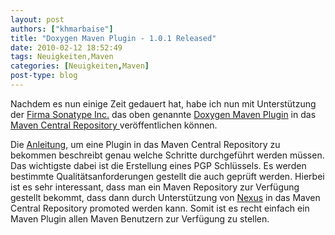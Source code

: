 ```yaml
---
layout: post
authors: ["khmarbaise"]
title: "Doxygen Maven Plugin - 1.0.1 Released"
date: 2010-02-12 18:52:49
tags: Neuigkeiten,Maven
categories: [Neuigkeiten,Maven]
post-type: blog
---
```

Nachdem es nun einige Zeit gedauert hat, habe ich nun mit Unterstützung der <a href="http://www.sonatype.com">Firma Sonatype Inc.</a> das oben genannte <a href="http://www.supose.org/projects/show/mavendoxygen">Doxygen Maven Plugin</a> in das <a href="http://repo1.maven.org/maven2">Maven Central Repository </a> veröffentlichen können.

Die <a href="http://www.sonatype.com/people/2010/01/how-to-generate-pgp-signatures-with-maven/">Anleitung</a>, um eine Plugin in das Maven Central Repository zu bekommen beschreibt genau welche Schritte durchgeführt werden müssen. Das wichtigste dabei ist die Erstellung eines PGP Schlüssels. Es werden bestimmte Qualitätsanforderungen gestellt die auch geprüft werden. Hierbei ist es sehr interessant, dass man ein Maven Repository zur Verfügung gestellt bekommt, dass dann durch Unterstützung von <a href="http://www.sonatype.com/products/nexus">Nexus</a> in das Maven Central Repository promoted werden kann. Somit ist es recht einfach ein Maven Plugin allen Maven Benutzern zur Verfügung zu stellen.
